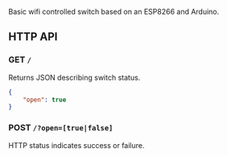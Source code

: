 Basic wifi controlled switch based on an ESP8266 and Arduino.

## HTTP API

### GET `/`

Returns JSON describing switch status.

```json
{
    "open": true
}
```

### POST `/?open=[true|false]`

HTTP status indicates success or failure.

